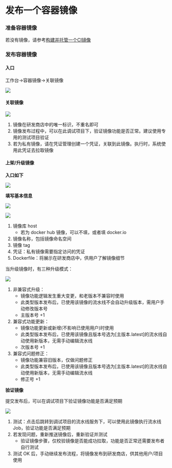 # 发布一个容器镜像

### 准备容器镜像 <a id="&#x51C6;&#x5907;&#x5BB9;&#x5668;&#x955C;&#x50CF;"></a>

若没有镜像，请参考[构建并托管一个CI镜像](gou-jian-bing-tuo-guan-yi-ge-ci-jing-xiang.md)

### 发布容器镜像 <a id="&#x53D1;&#x5E03;&#x5BB9;&#x5668;&#x955C;&#x50CF;"></a>

#### 入口 <a id="&#x5165;&#x53E3;"></a>

工作台-&gt;容器镜像-&gt;关联镜像 

![](../../.gitbook/assets/image%20%2839%29.png)

#### 关联镜像 <a id="&#x5173;&#x8054;&#x955C;&#x50CF;"></a>

![](../../.gitbook/assets/image%20%281%29.png)

1. 镜像在研发商店中的唯一标识，不重名即可
2. 镜像发布过程中，可以在此调试项目下，验证镜像功能是否正常。建议使用专用的测试项目验证
3. 若为私有镜像，请在凭证管理创建一个凭证，关联到此镜像。执行时，系统使用此凭证去拉取镜像

#### 上架/升级镜像 <a id="&#x4E0A;&#x67B6;/&#x5347;&#x7EA7;&#x955C;&#x50CF;"></a>

**入口如下**

![](../../.gitbook/assets/image%20%2846%29.png)

**填写基本信息**

![](../../.gitbook/assets/image%20%2831%29.png)

![](../../.gitbook/assets/image%20%2819%29.png)

1. 镜像库 host
   * 若为 docker hub 镜像，可以不填，或者填 docker.io
2. 镜像名称，包括镜像命名空间
3. 镜像 tag
4. 凭证：私有镜像需要指定访问的凭证
5. Dockerfile：将展示在研发商店中，供用户了解镜像细节

当升级镜像时，有三种升级模式： 

![](../../.gitbook/assets/image%20%2841%29.png)

1. 非兼容式升级：
   * 镜像功能逻辑发生重大变更，和老版本不兼容时使用
   * 此类型版本发布后，已使用该镜像的流水线不会自动升级版本，需用户手动修改版本号
   * 主版本号 +1
2. 兼容式功能更新：
   * 镜像功能更新或新增\(不影响已使用用户\)时使用
   * 此类型版本发布后，已使用该镜像且版本号选为\[主版本.latest\]的流水线自动使用新版本，无需手动编辑流水线
   * 次版本号 +1
3. 兼容式问题修正：
   * 镜像功能兼容旧版本，仅做问题修正
   * 此类型版本发布后，已使用该镜像且版本号选为\[主版本.latest\]的流水线自动使用新版本，无需手动编辑流水线
   * 修正号 +1

**验证镜像**

提交发布后，可以在调试项目下验证镜像功能是否满足预期 

![](../../.gitbook/assets/image%20%2814%29.png)

1. 测试：点击后跳转到调试项目的流水线服务下，可以使用此镜像执行流水线 Job，验证功能是否满足预期
2. 若发现问题，重新推送镜像后，重新验证并测试
   * 验证镜像步骤，仅校验镜像是否能成功拉取，功能是否正常还需要发布者自行测试
3. 测试 OK 后，手动继续发布流程，将镜像发布到研发商店，供其他用户/项目使用

